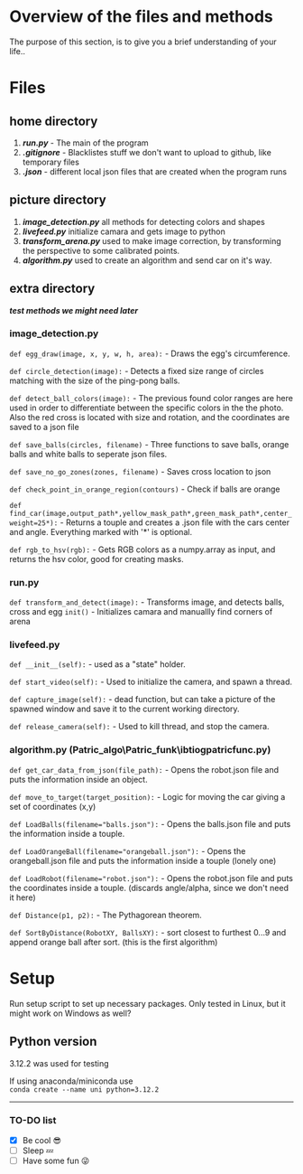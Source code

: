 # Overview of the files and methods
The purpose of this section, is to give you a brief understanding of your life..

# Files

## home directory
1. ***run.py*** - The main of the program  
2. ***.gitignore*** - Blacklistes stuff we don't want to upload to github, like temporary files
3. ***.json*** - different local json files that are created when the program runs

## picture directory
1. ***image_detection.py*** all methods for detecting colors and shapes  
2. ***livefeed.py*** initialize camara and gets image to python
3. ***transform_arena.py*** used to make image correction, by transforming the perspective to some calibrated points.
4. ***algorithm.py*** used to create an algorithm and send car on it's way.

## extra directory
***test methods we might need later***


### image_detection.py
`def egg_draw(image, x, y, w, h, area):` - Draws the egg's circumference.

`def circle_detection(image):` - Detects a fixed size range of circles matching with the size of the ping-pong balls.

`def detect_ball_colors(image):` - The previous found color ranges are here used in order to differentiate between the specific colors in the the photo. Also the red cross is located with size and rotation, and the coordinates are saved to a json file

`def save_balls(circles, filename)` - Three functions to save balls, orange balls and white balls to seperate json files.

`def save_no_go_zones(zones, filename)` - Saves cross location to json

`def check_point_in_orange_region(contours)` - Check if balls are orange

`def find_car(image,output_path*,yellow_mask_path*,green_mask_path*,center_weight=25*):` - Returns a touple and creates a .json file with the cars center and angle. Everything marked with '*' is optional.

`def rgb_to_hsv(rgb):` - Gets RGB colors as a numpy.array as input, and returns the hsv color, good for creating masks.


###  run.py
`def transform_and_detect(image):` - Transforms image, and detects balls, cross and egg
`init()` - Initializes camara and manuallly find corners of arena

### livefeed.py
`def __init__(self):` - used as a "state" holder.

`def start_video(self):` - Used to initialize the camera, and spawn a thread.

`def capture_image(self):` - dead function, but can take a picture of the spawned window and save it to the current working directory.

`def release_camera(self):` - Used to kill thread, and stop the camera.

### algorithm.py (Patric_algo\Patric_funk\ibtiogpatricfunc.py)
`def get_car_data_from_json(file_path):` - Opens the robot.json file and puts the information inside an object.

`def move_to_target(target_position):` - Logic for moving the car giving a set of coordinates (x,y)

`def LoadBalls(filename="balls.json"):` - Opens the balls.json file and puts the information inside a touple.

`def LoadOrangeBall(filename="orangeball.json"):` - Opens the orangeball.json file and puts the information inside a touple (lonely one)

`def LoadRobot(filename="robot.json"):` - Opens the robot.json file and puts the coordinates inside a touple. (discards angle/alpha, since we don't need it here) 

`def Distance(p1, p2):` - The Pythagorean theorem.

`def SortByDistance(RobotXY, BallsXY):` - sort closest to furthest 0...9 and append orange ball after sort. (this is the first algorithm)



# Setup 
Run setup script to set up necessary packages. Only tested in Linux, but it might work on Windows as well?

## Python version
3.12.2 was used for testing

If using anaconda/miniconda use  
`conda create --name uni python=3.12.2`



---


### TO-DO list 
- [x] Be cool 😎
- [ ] Sleep 💤
- [ ] Have some fun 😜
